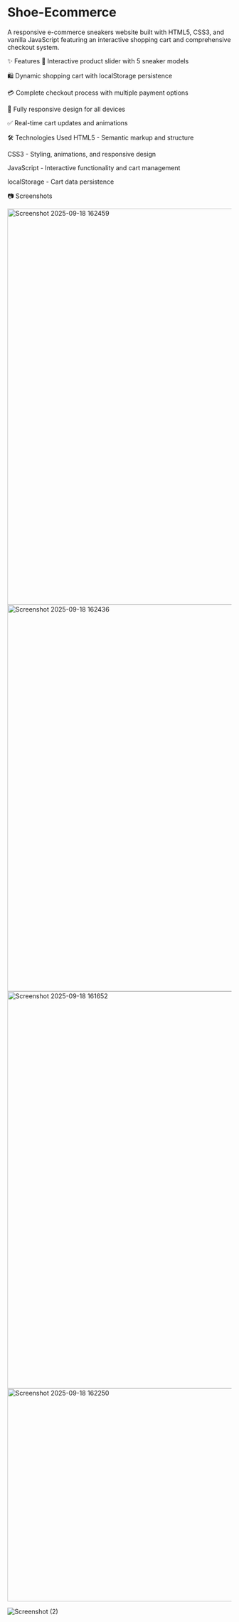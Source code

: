 # Shoe-Ecommerce

A responsive e-commerce sneakers website built with HTML5, CSS3, and vanilla JavaScript featuring an interactive shopping cart and comprehensive checkout system.

✨ Features
🎨 Interactive product slider with 5 sneaker models

🛍️ Dynamic shopping cart with localStorage persistence

💳 Complete checkout process with multiple payment options

📱 Fully responsive design for all devices

✅ Real-time cart updates and animations


🛠️ Technologies Used
HTML5 - Semantic markup and structure

CSS3 - Styling, animations, and responsive design

JavaScript - Interactive functionality and cart management

localStorage - Cart data persistence

📷 Screenshots

<img width="1881" height="890" alt="Screenshot 2025-09-18 162459" src="https://github.com/user-attachments/assets/c553fedc-78fe-4f0d-b6be-5b6ad4c351fe" />

<img width="1853" height="869" alt="Screenshot 2025-09-18 162436" src="https://github.com/user-attachments/assets/04fe8e2c-03df-4ab4-8e11-07bf39f09020" />

<img width="1888" height="892" alt="Screenshot 2025-09-18 161652" src="https://github.com/user-attachments/assets/e4b216b2-de05-44b5-bbc2-52fa3053f46d" />

<img width="874" height="479" alt="Screenshot 2025-09-18 162250" src="https://github.com/user-attachments/assets/471ca422-cc8a-467e-9468-c6e30c0f2604" />

![Screenshot (2)](https://github.com/user-attachments/assets/0f384a95-71a9-40f0-b2c4-dfd1aa2d5e36)




